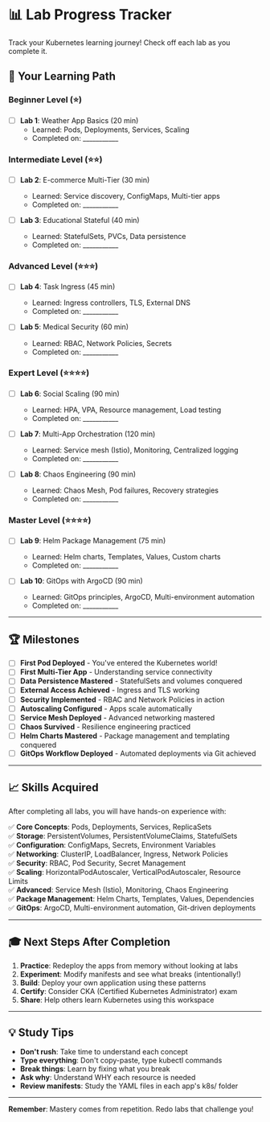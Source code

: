 # 📊 Lab Progress Tracker

Track your Kubernetes learning journey! Check off each lab as you complete it.

## 🎯 Your Learning Path

### Beginner Level (⭐)
- [ ] **Lab 1**: Weather App Basics (20 min)
  - Learned: Pods, Deployments, Services, Scaling
  - Completed on: ___________

### Intermediate Level (⭐⭐)
- [ ] **Lab 2**: E-commerce Multi-Tier (30 min)
  - Learned: Service discovery, ConfigMaps, Multi-tier apps
  - Completed on: ___________

- [ ] **Lab 3**: Educational Stateful (40 min)
  - Learned: StatefulSets, PVCs, Data persistence
  - Completed on: ___________

### Advanced Level (⭐⭐⭐)
- [ ] **Lab 4**: Task Ingress (45 min)
  - Learned: Ingress controllers, TLS, External DNS
  - Completed on: ___________

- [ ] **Lab 5**: Medical Security (60 min)
  - Learned: RBAC, Network Policies, Secrets
  - Completed on: ___________

### Expert Level (⭐⭐⭐⭐)
- [ ] **Lab 6**: Social Scaling (90 min)
  - Learned: HPA, VPA, Resource management, Load testing
  - Completed on: ___________

- [ ] **Lab 7**: Multi-App Orchestration (120 min)
  - Learned: Service mesh (Istio), Monitoring, Centralized logging
  - Completed on: ___________

- [ ] **Lab 8**: Chaos Engineering (90 min)
  - Learned: Chaos Mesh, Pod failures, Recovery strategies
  - Completed on: ___________

### Master Level (⭐⭐⭐⭐)
- [ ] **Lab 9**: Helm Package Management (75 min)
  - Learned: Helm charts, Templates, Values, Custom charts
  - Completed on: ___________

- [ ] **Lab 10**: GitOps with ArgoCD (90 min)
  - Learned: GitOps principles, ArgoCD, Multi-environment automation
  - Completed on: ___________

---

## 🏆 Milestones

- [ ] **First Pod Deployed** - You've entered the Kubernetes world!
- [ ] **First Multi-Tier App** - Understanding service connectivity
- [ ] **Data Persistence Mastered** - StatefulSets and volumes conquered
- [ ] **External Access Achieved** - Ingress and TLS working
- [ ] **Security Implemented** - RBAC and Network Policies in action
- [ ] **Autoscaling Configured** - Apps scale automatically
- [ ] **Service Mesh Deployed** - Advanced networking mastered
- [ ] **Chaos Survived** - Resilience engineering practiced
- [ ] **Helm Charts Mastered** - Package management and templating conquered
- [ ] **GitOps Workflow Deployed** - Automated deployments via Git achieved

---

## 📈 Skills Acquired

After completing all labs, you will have hands-on experience with:

✅ **Core Concepts**: Pods, Deployments, Services, ReplicaSets  
✅ **Storage**: PersistentVolumes, PersistentVolumeClaims, StatefulSets  
✅ **Configuration**: ConfigMaps, Secrets, Environment Variables  
✅ **Networking**: ClusterIP, LoadBalancer, Ingress, Network Policies  
✅ **Security**: RBAC, Pod Security, Secret Management  
✅ **Scaling**: HorizontalPodAutoscaler, VerticalPodAutoscaler, Resource Limits  
✅ **Advanced**: Service Mesh (Istio), Monitoring, Chaos Engineering  
✅ **Package Management**: Helm Charts, Templates, Values, Dependencies  
✅ **GitOps**: ArgoCD, Multi-environment automation, Git-driven deployments  

---

## 🎓 Next Steps After Completion

1. **Practice**: Redeploy the apps from memory without looking at labs
2. **Experiment**: Modify manifests and see what breaks (intentionally!)
3. **Build**: Deploy your own application using these patterns
4. **Certify**: Consider CKA (Certified Kubernetes Administrator) exam
5. **Share**: Help others learn Kubernetes using this workspace

---

## 💡 Study Tips

- **Don't rush**: Take time to understand each concept
- **Type everything**: Don't copy-paste, type kubectl commands
- **Break things**: Learn by fixing what you break
- **Ask why**: Understand WHY each resource is needed
- **Review manifests**: Study the YAML files in each app's k8s/ folder

---

**Remember**: Mastery comes from repetition. Redo labs that challenge you!
